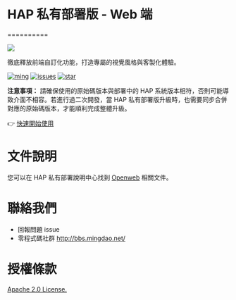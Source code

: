 # HAP 私有部署版 - Web 端
==========

![](https://user-images.githubusercontent.com/7261408/132197149-901d0014-74ff-4547-bb8d-9aeeee49d0b4.png)

徹底釋放前端自訂化功能，打造專屬的視覺風格與客製化體驗。

[![ming](https://img.shields.io/badge/I%20%E2%9D%A4%20MY%20TEAM-%E6%98%8E-blue)](https://www.mingdao.com) [![issues](https://img.shields.io/github/issues/mingdaocom/pd-openweb)](https://github.com/mingdaocom/pd-openweb/issues) [![star](https://img.shields.io/github/stars/mingdaocom/pd-openweb)](https://github.com/mingdaocom/pd-openweb/stargazers)


**注意事項：** 請確保使用的原始碼版本與部署中的 HAP 系統版本相符，否則可能導致介面不相容。若進行過二次開發，當 HAP 私有部署版升級時，也需要同步合併對應的原始碼版本，才能順利完成整體升級。

👉 [快速開始使用](https://docs-pd.mingdao.com/sd/web/start)

# 文件說明

您可以在 HAP 私有部署說明中心找到 [Openweb](https://docs-pd.mingdao.com/sd/web/) 相關文件。

# 聯絡我們

* 回報問題 issue
* 零程式碼社群 http://bbs.mingdao.net/

# 授權條款
[Apache 2.0 License.](/LICENSE)
